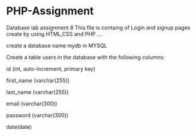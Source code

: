 # PHP-Assignment
Database lab assignment 8 
This file is containg of Login and signup pages create by using HTML,CSS and PHP ...

create a database name mydb in MYSQL

Create a table users in the database with the following columns:

id (int, auto-increment, primary key)

first_name (varchar(255))

last_name (varchar(255))

email (varchar(300))

password (varchar(300))

date(date)

